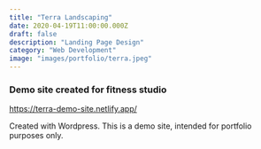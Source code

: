 ```yaml
---
title: "Terra Landscaping"
date: 2020-04-19T11:00:00.000Z
draft: false
description: "Landing Page Design"
category: "Web Development"
image: "images/portfolio/terra.jpeg"
---
```


### Demo site created for fitness studio

https://terra-demo-site.netlify.app/

Created with Wordpress. This is a demo site, intended for portfolio purposes only.